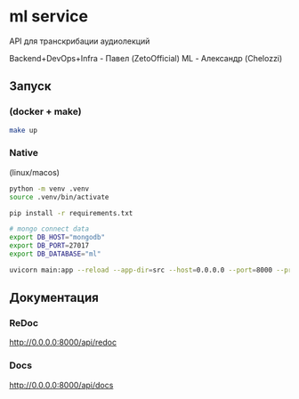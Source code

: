 # ml service

API для транскрибации аудиолекций

Backend+DevOps+Infra - Павел (ZetoOfficial)
ML - Александр (Chelozzi)

## Запуск

### (docker + make)

```bash
make up
```

### Native

(linux/macos)

```bash
python -m venv .venv
source .venv/bin/activate

pip install -r requirements.txt

# mongo connect data
export DB_HOST="mongodb"
export DB_PORT=27017
export DB_DATABASE="ml"

uvicorn main:app --reload --app-dir=src --host=0.0.0.0 --port=8000 --proxy-headers
```

## Документация

### ReDoc

http://0.0.0.0:8000/api/redoc

### Docs

http://0.0.0.0:8000/api/docs
